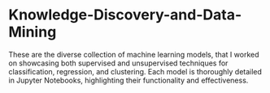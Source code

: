 # Knowledge-Discovery-and-Data-Mining

These are the diverse collection of machine learning models, that I worked on showcasing both supervised and unsupervised techniques for classification, regression, and clustering. Each model is thoroughly detailed in Jupyter Notebooks, highlighting their functionality and effectiveness.
